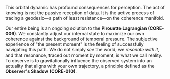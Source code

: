 This orbital dynamic has profound consequences for perception. The act of knowing is not the passive reception of data. It is the active process of tracing a geodesic—a path of least resistance—on the coherence manifold.

Our entire being is an ongoing solution to the **Pirouette Lagrangian (CORE-006)**. We constantly adjust our internal state to maximize our own coherence against the background of temporal pressure. The subjective experience of "the present moment" is the feeling of successfully navigating this path. We do not simply *see* the world; we *resonate with it*, and that resonance, traced out moment by moment, is what we call reality. To observe is to gravitationally influence the observed system into an actuality that aligns with your own trajectory, a principle defined as the **Observer's Shadow (CORE-010)**.